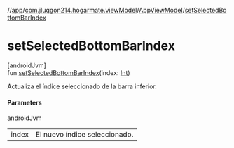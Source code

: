 //[app](../../../index.md)/[com.jluqgon214.hogarmate.viewModel](../index.md)/[AppViewModel](index.md)/[setSelectedBottomBarIndex](set-selected-bottom-bar-index.md)

# setSelectedBottomBarIndex

[androidJvm]\
fun [setSelectedBottomBarIndex](set-selected-bottom-bar-index.md)(index: [Int](https://kotlinlang.org/api/latest/jvm/stdlib/kotlin-stdlib/kotlin/-int/index.html))

Actualiza el índice seleccionado de la barra inferior.

#### Parameters

androidJvm

| | |
|---|---|
| index | El nuevo índice seleccionado. |
